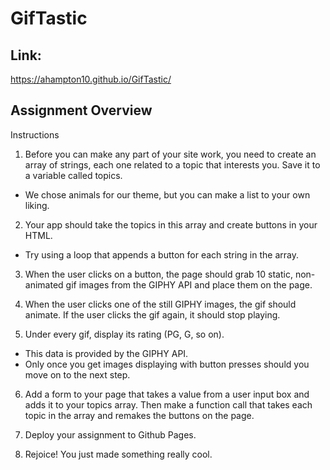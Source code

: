 # GifTastic

## Link: 
https://ahampton10.github.io/GifTastic/

## Assignment Overview 

Instructions


1. Before you can make any part of your site work, you need to create an array of strings, each one related to a topic that interests you. Save it to a variable called topics.

* We chose animals for our theme, but you can make a list to your own liking.

2. Your app should take the topics in this array and create buttons in your HTML.

 * Try using a loop that appends a button for each string in the array.

3. When the user clicks on a button, the page should grab 10 static, non-animated gif images from the GIPHY API and place them on the page.

4. When the user clicks one of the still GIPHY images, the gif should animate. If the user clicks the gif again, it should stop playing.

5. Under every gif, display its rating (PG, G, so on).

 * This data is provided by the GIPHY API.
* Only once you get images displaying with button presses should you move on to the next step.

6. Add a form to your page that takes a value from a user input box and adds it to your topics array. Then make a function call that takes each topic in the array and remakes the buttons on the page.


7. Deploy your assignment to Github Pages.


8. Rejoice! You just made something really cool.
